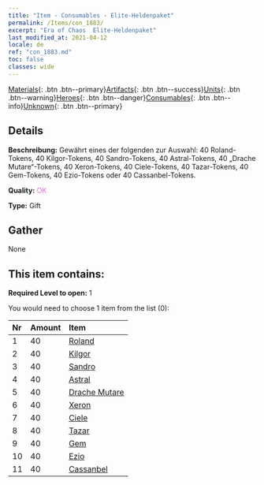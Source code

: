 ```yaml
---
title: "Item - Consumables - Elite-Heldenpaket"
permalink: /Items/con_1883/
excerpt: "Era of Chaos  Elite-Heldenpaket"
last_modified_at: 2021-04-12
locale: de
ref: "con_1883.md"
toc: false
classes: wide
---
```

 [Materials](/de/Items/){: .btn .btn--primary}[Artifacts](/de/Items/Artifacts/){: .btn .btn--success}[Units](/de/Items/Units/){: .btn .btn--warning}[Heroes](/de/Items/Heroes/){: .btn .btn--danger}[Consumables](/de/Items/Consumables/){: .btn .btn--info}[Unknown](/de/Items/Unknown/){: .btn .btn--primary}

## Details
 **Beschreibung:** Gewährt eines der folgenden zur Auswahl: 40 Roland-Tokens, 40 Kilgor-Tokens, 40 Sandro-Tokens, 40 Astral-Tokens, 40 „Drache Mutare“-Tokens, 40 Xeron-Tokens, 40 Ciele-Tokens, 40 Tazar-Tokens, 40 Gem-Tokens, 40 Ezio-Tokens oder 40 Cassanbel-Tokens.

 **Quality:** <span style="color: #DA70D6">OK</span>

 **Type:** Gift

## Gather

  None

## This item contains:

 **Required Level to open:** 1

 You would need to choose 1 item from the list (0):

  | Nr | Amount |     Item    |
  |:---|:-------|:------------|
  | 1 | 40 | [Roland](/de/Items/her_362/) | 
  | 2 | 40 | [Kilgor](/de/Items/her_374/) | 
  | 3 | 40 | [Sandro](/de/Items/her_371/) | 
  | 4 | 40 | [Astral](/de/Items/her_388/) | 
  | 5 | 40 | [Drache Mutare](/de/Items/her_390/) | 
  | 6 | 40 | [Xeron](/de/Items/her_383/) | 
  | 7 | 40 | [Ciele](/de/Items/her_382/) | 
  | 8 | 40 | [Tazar](/de/Items/her_393/) | 
  | 9 | 40 | [Gem](/de/Items/her_369/) | 
  | 10 | 40 | [Ezio](/de/Items/her_398/) | 
  | 11 | 40 | [Cassanbel](/de/Items/her_396/) | 
